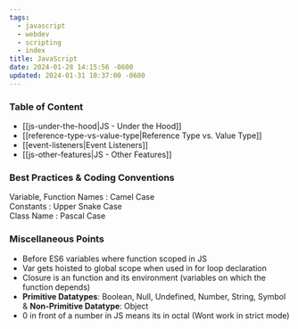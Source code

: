 ```yaml
---
tags:
  - javascript
  - webdev
  - scripting
  - index
title: JavaScript
date: 2024-01-28 14:15:56 -0600
updated: 2024-01-31 10:37:00 -0600
---
```


### Table of Content

* [[js-under-the-hood|JS - Under the Hood]]
* [[reference-type-vs-value-type|Reference Type vs. Value Type]]
* [[event-listeners|Event Listeners]]
* [[js-other-features|JS - Other Features]]

### Best Practices & Coding Conventions

Variable, Function Names : Camel Case  
Constants : Upper Snake Case  
Class Name : Pascal Case

### Miscellaneous Points

* Before ES6 variables where function scoped in JS
* Var gets hoisted to global scope when used in for loop declaration
* Closure is an function and its environment (variables on which the function depends)
* **Primitive Datatypes**: Boolean, Null, Undefined, Number, String, Symbol & **Non-Primitive Datatype**: Object
* 0 in front of a number in JS means its in octal (Wont work in strict mode)
